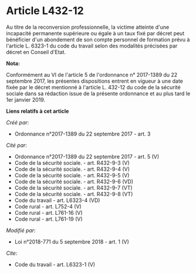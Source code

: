 # Article L432-12

Au titre de la reconversion professionnelle, la victime atteinte d'une incapacité permanente supérieure ou égale à un taux
fixé par décret peut bénéficier d'un abondement de son compte personnel de formation prévu à l'article L. 6323-1 du code du
travail selon des modalités précisées par décret en Conseil d'Etat.

**Nota:**

Conformément au VI de l'article 5 de l'ordonnance n° 2017-1389 du 22 septembre 2017, les présentes dispositions entrent en
vigueur à une date fixée par le décret mentionné à l'article L. 432-12 du code de la sécurité sociale dans sa rédaction issue
de la présente ordonnance et au plus tard le 1er janvier 2019.

**Liens relatifs à cet article**

_Créé par_:

  - Ordonnance n°2017-1389 du 22 septembre 2017 - art. 3

_Cité par_:

  - Ordonnance n°2017-1389 du 22 septembre 2017 - art. 5 (V)
  - Code de la sécurité sociale. - art. R432-9-3 (V)
  - Code de la sécurité sociale. - art. R432-9-4 (V)
  - Code de la sécurité sociale. - art. R432-9-5 (V)
  - Code de la sécurité sociale. - art. R432-9-6 (VD)
  - Code de la sécurité sociale. - art. R432-9-7 (VT)
  - Code de la sécurité sociale. - art. R432-9-8 (VT)
  - Code du travail - art. L6323-4 (VD)
  - Code rural - art. L752-4 (V)
  - Code rural - art. L761-16 (V)
  - Code rural - art. L761-19 (V)

_Modifié par_:

  - Loi n°2018-771 du 5 septembre 2018 - art. 1 (V)

_Cite_:

  - Code du travail - art. L6323-1 (V)
